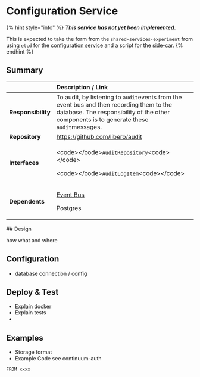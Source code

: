 # Configuration Service

{% hint style="info" %}
_**This service has not yet been implemented**_.

This is expected to take the form from the `shared-services-experiment` from using `etcd` for the [configuration service](https://github.com/libero/shared-services-experiment/tree/master/configuration) and a script for the [side-car](https://github.com/libero/shared-services-experiment/tree/master/side-configuration).
{% endhint %}



## Summary

<table>
  <thead>
    <tr>
      <th style="text-align:left"></th>
      <th style="text-align:left">Description / Link</th>
    </tr>
  </thead>
  <tbody>
    <tr>
      <td style="text-align:left"><b>Responsibility</b>
      </td>
      <td style="text-align:left">To audit, by listening to <code>audit</code>events from the event bus and
        then recording them to the database. The responsibility of the other components
        is to generate these <code>audit</code>messages.</td>
    </tr>
    <tr>
      <td style="text-align:left"><b>Repository</b>
      </td>
      <td style="text-align:left"><a href="https://github.com/libero/audit">https://github.com/libero/audit</a>
      </td>
    </tr>
    <tr>
      <td style="text-align:left"><b>Interfaces</b>
      </td>
      <td style="text-align:left">
        <p>&lt;code&gt;&lt;/code&gt;<a href="https://github.com/libero/audit/blob/b51a6157c3b773dffdd3bef4650e1f70f278f302/src/domain/types.ts#L8"><code>AuditRepository</code></a>&lt;code&gt;&lt;/code&gt;</p>
        <p>&lt;code&gt;&lt;/code&gt;<a href="https://github.com/libero/audit/blob/b51a6157c3b773dffdd3bef4650e1f70f278f302/src/domain/types.ts#L1"><code>AuditLogItem</code></a>&lt;code&gt;&lt;/code&gt;</p>
      </td>
    </tr>
    <tr>
      <td style="text-align:left"><b>Dependents</b>
      </td>
      <td style="text-align:left">
        <p><a href="event-bus.md">Event Bus</a>
        </p>
        <p>Postgres</p>
      </td>
    </tr>
  </tbody>
</table>## Design

how what and where 

## Configuration

* database connection / config

## Deploy & Test

* Explain  docker 
* Explain tests
* 
## Examples

* Storage format
* Example Code see continuum-auth

```text
FROM xxxx
```

